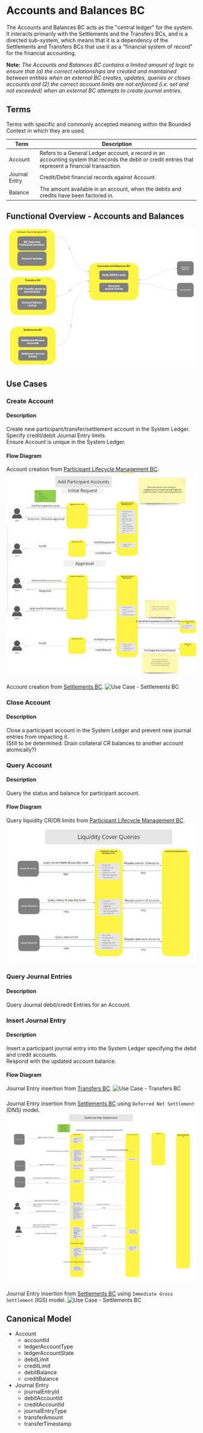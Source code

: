 # Accounts and Balances BC

The Accounts and Balances BC acts as the "central ledger" for the system.  It interacts primarily with the Settlements and the Transfers BCs, and is a directed sub-system, which means that it is a dependency of the Settlements and Transfers BCs that use it as a "financial system of record" for the financial accounting.

**Note:** *The Accounts and Balances BC contains a limited amount of logic to ensure that (a) the correct relationships are created and maintained between entities when an external BC creates, updates, queries or closes accounts and (2) the correct account limits are not enforced (i.e. set and not exceeded) when an external BC attempts to create journal entries.*

## Terms

Terms with specific and commonly accepted meaning within the Bounded Context in which they are used.

| Term | Description |
|---|---|
| Account | Refers to a General Ledger account, a record in an accounting system that records the debit or credit entries that represent a financial transaction. |
| Journal Entry | Credit/Debit financial records against Account. | 
| Balance | The amount available in an account, when the debits and credits have been factored in. | 

## Functional Overview - Accounts and Balances

![Functional Overview - Accounts and Balances](./assets/functionalOverview.png)
>

## Use Cases

### Create Account

#### Description

Create new participant/transfer/settlement account in the System Ledger. <br/>Specify credit/debit Journal Entry limits.<br/>Ensure Account is unique in the System Ledger.

#### Flow Diagram
Account creation from [Participant Lifecycle Management BC](../participantLifecycleManagement/index.md).
![Use Case - PLCM BC](../participantLifecycleManagement/assets/6-participant-accounts.jpg)
###

Account creation from [Settlements BC](../settlements/index.md).
![Use Case - Settlements BC](../settlements/assets/settleBootSettleModel_20210827.png)
###

### Close Account

#### Description

Close a participant account in the System Ledger and prevent new journal entries from impacting it. <br/>(Still to be determined: Drain collateral CR balances to another account atomically?)

### Query Account

#### Description

Query the status and balance for participant account.

#### Flow Diagram

Query liquidity CR/DR limits from [Participant Lifecycle Management BC](../participantLifecycleManagement/index.md).
![Use Case - PLCM BC](../participantLifecycleManagement/assets/11-liquidity-cover-queries.jpg)

### Query Journal Entries

#### Description

Query Journal debit/credit Entries for an Account.

### Insert Journal Entry

#### Description

Insert a participant journal entry into the System Ledger specifying the debit and credit accounts.<br/>Respond with the updated account balance.

#### Flow Diagram

Journal Entry insertion from [Transfers BC](../transfers/index.md).
![Use Case - Transfers BC](../transfers/assets/transfersUniversal_20210715.png)
###

Journal Entry insertion from [Settlements BC](../settlements/index.md) using `Deferred Net Settlement` (DNS) model.
![Use Case - Settlements BC](../settlements/assets/settleDeferredNet_20210827.png)
### 

Journal Entry insertion from [Settlements BC](../settlements/index.md) using `Immediate Gross Settlement` (IGS) model.
![Use Case - Settlements BC](../settlements/assets/settleImediateGross_20210827.png)

## Canonical Model

- Account
  - accountId
  - ledgerAccountType
  - ledgerAccountState
  - debitLimit
  - creditLimit
  - debitBalance
  - creditBalance
- Journal Entry
  - journalEntryId
  - debitAccountId
  - creditAccountId
  - journalEntryType
  - transferAmount
  - transferTimestamp

<!-- Footnotes themselves at the bottom. -->
<!-- ## Notes -->

[^1]: Common Interfaces: [Mojaloop Common Interface List](../../commonInterfaces.md)
